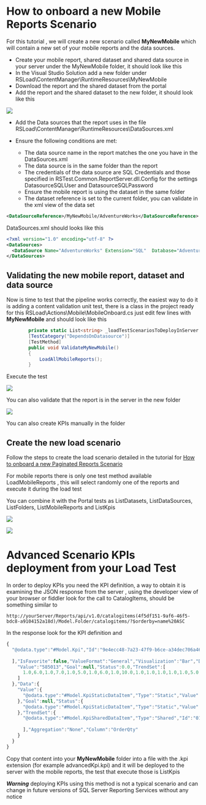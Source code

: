 # How to onboard a new Mobile Reports Scenario

For this tutorial , we will create a new scenario called **MyNewMobile** which will contain a new set of your mobile reports and the data sources.

* Create your mobile report, shared dataset and shared data source in your server under the MyNewMobile folder, it should look like this
* In the Visual Studio Solution add a new folder under RSLoad\ContentManager\RuntimeResources\MyNewMobile
* Download the report and the shared dataset from the portal 
* Add the report and the shared dataset to the new folder, it should look like this 

![](images/image101.png)

* Add the Data sources that the report uses in the file RSLoad\ContentManager\RuntimeResources\DataSources.xml 

* Ensure the following conditions are met:
    * The data source name in the report matches the one you have in the DataSources.xml 
    * The data source is in the same folder than the report
    * The credentials of the data source are SQL Credentials and those specified in RSTest.Common.ReportServer.dll.Config for the settings DatasourceSQLUser and DatasourceSQLPassword
    * Ensure the mobile report is using the dataset in the same folder 
    * The dataset reference is set to the current folder, you can validate in the xml view of the data set
```xml
<DataSourceReference>/MyNewMobile/AdventureWorks</DataSourceReference>
```

DataSources.xml should looks like this
```xml
<?xml version="1.0" encoding="utf-8" ?>
<DataSources>
  <DataSource Name="AdventureWorks" Extension="SQL"  Database="AdventureWorks" UseWindowsCredential="false" Enabled="true" Prompt="" ImpersonateUser="false"></DataSource>
</DataSources>
```

## Validating the new mobile report, dataset and data source
Now is time to test that the pipeline works correctly, the easiest way to do it is adding a content validation unit test, there is a class in the project ready for this RSLoad\Actions\Mobile\MobileOnboard.cs just edit few lines with **MyNewMobile** and should look like this
```cs
        private static List<string> _loadTestScenariosToDeployInServer = new List<string>() { "MyNewMobile" };
        [TestCategory("DependsOnDatasource")]
        [TestMethod]
        public void ValidateMyNewMobile()
        {
            LoadAllMobileReports();
        }
```
Execute the test 

![](images/image102.png)

You can also validate that the report is in the server in the new folder

![](images/image103.png)

You can also create KPIs manually in the folder

## Create the new  load scenario

Follow the steps to create the load scenario detailed in the tutorial for [How to onboard a new Paginated Reports Scenario](../master/docs/OnboardPaginated.md)

For mobile reports there is only one test method available LoadMobileReports , this will select randomly one of the reports and execute it during the load test

You can combine it with the Portal tests as ListDatasets, ListDataSources, ListFolders, ListMobileReports and ListKpis

![](images/image104.png)

![](images/image105.png)

# Advanced Scenario KPIs deployment from your Load Test

In order to deploy KPIs you need the KPI definition, a way to obtain it is examining the JSON response from the server , using the developer view of your browser or fiddler look for the call to CatalogItems, should be something similar to
```
http://yourServer/Reports/api/v1.0/catalogitems(4f5df151-9af6-46f5-bdc8-a9104152a18d)/Model.Folder/catalogitems/?$orderby=name%20ASC
```

In the response look for the KPI definition and 

```js
{
  "@odata.type":"#Model.Kpi","Id":"9e4ecc48-7a23-47f9-b6ce-a34dec706a46","Name":"KPI_1000","Description":null,"Path":"/MyNewMobile/KPI_1000","Type":"Kpi","Hidden":false,"Size":-1,"ModifiedBy":"contoso\\admin123","ModifiedDate":"2016-11-05T04:59:15.46Z","CreatedBy":"contoso\\admin123","CreatedDate":"2016-11-05T04:59:15.46Z","ParentFolderId":null,"ContentType":null,"Content":"","Properties":[
	
  ],"IsFavorite":false,"ValueFormat":"General","Visualization":"Bar","DrillthroughTarget":null,"Currency":null,"Values":{
	"Value":"585013","Goal":null,"Status":0.0,"TrendSet":[
	  1.0,6.0,1.0,7.0,1.0,5.0,1.0,6.0,1.0,10.0,1.0,1.0,1.0,1.0,1.0,5.0,1.0,4.0,9.0,2.0,5.0,1.0,6.0,13.0,2.0,21.0,1.0,6.0,8.0,3.0
	]
  },"Data":{
	"Value":{
	  "@odata.type":"#Model.KpiStaticDataItem","Type":"Static","Value":"585013"
	},"Goal":null,"Status":{
	  "@odata.type":"#Model.KpiStaticDataItem","Type":"Static","Value":"0"
	},"TrendSet":{
	  "@odata.type":"#Model.KpiSharedDataItem","Type":"Shared","Id":"010f59c4-d5fc-4c02-83d6-ea18e2f33c4b","Path":"/MyNewMobile/SalesOrderDetail_Top1000","Parameters":[
		
	  ],"Aggregation":"None","Column":"OrderQty"
	}
  }
}
```

Copy that content into your **MyNewMobile** folder into a file with the .kpi extension (for example advancedKpi.kpi) and it will be deployed to the server with the mobile reports, the test that execute those is ListKpis

***Warning*** deploying KPIs using this method is not a typical scenario and can change in future versions of SQL Server Reporting Services without any notice